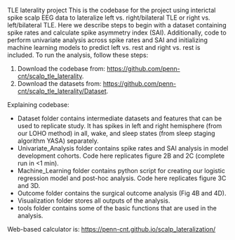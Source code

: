 TLE laterality project
This is the codebase for the project using interictal spike scalp EEG data to lateralize left vs. right/bilateral TLE or right vs. left/bilateral TLE. Here we describe steps to begin with a dataset containing spike rates and calculate spike asymmetry index (SAI). Additionally, code to perform univariate analysis across spike rates and SAI and initializing machine learning models to predict left vs. rest and right vs. rest is included.
To run the analysis, follow these steps:
1. Download the codebase from: https://github.com/penn-cnt/scalp_tle_laterality.
2. Download the datasets from: https://github.com/penn-cnt/scalp_tle_laterality/Dataset.

Explaining codebase:
* Dataset folder contains intermediate datasets and features that can be used to replicate study. It has spikes in left and right hemisphere (from our LOHO method) in all, wake, and sleep states (from sleep staging algorithm YASA) separately.
* Univariate_Analysis folder contains spike rates and SAI analysis in model development cohorts. Code here replicates figure 2B and 2C (complete run in <1 min).
* Machine_Learning folder contains python script for creating our logistic regression model and post-hoc analysis. Code here replicates figure 3C and 3D.
* Outcome folder contains the surgical outcome analysis (Fig 4B and 4D).
* Visualization folder stores all outputs of the analysis.
* tools folder contains some of the basic functions that are used in the analysis.

Web-based calculator is: https://penn-cnt.github.io/scalp_lateralization/
